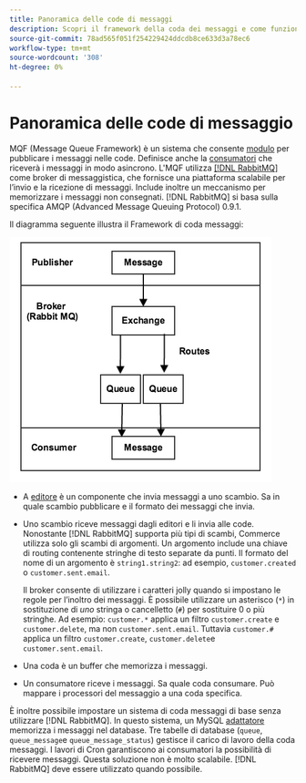 ```yaml
---
title: Panoramica delle code di messaggi
description: Scopri il framework della coda dei messaggi e come funziona con l’applicazione Adobe Commerce e Magenti Open Source.
source-git-commit: 78ad565f051f254229424ddcdb8ce633d3a78ec6
workflow-type: tm+mt
source-wordcount: '308'
ht-degree: 0%

---
```



# Panoramica delle code di messaggio

MQF (Message Queue Framework) è un sistema che consente [modulo](https://glossary.magento.com/module) per pubblicare i messaggi nelle code. Definisce anche la [consumatori](consumers.md) che riceverà i messaggi in modo asincrono. L&#39;MQF utilizza [[!DNL RabbitMQ]](https://www.rabbitmq.com) come broker di messaggistica, che fornisce una piattaforma scalabile per l’invio e la ricezione di messaggi. Include inoltre un meccanismo per memorizzare i messaggi non consegnati. [!DNL RabbitMQ] si basa sulla specifica AMQP (Advanced Message Queuing Protocol) 0.9.1.

Il diagramma seguente illustra il Framework di coda messaggi:

![Framework di coda messaggi](../../assets/configuration/mq-framework.png)

- A [editore](https://glossary.magento.com/publisher-subscriber-pattern) è un componente che invia messaggi a uno scambio. Sa in quale scambio pubblicare e il formato dei messaggi che invia.

- Uno scambio riceve messaggi dagli editori e li invia alle code. Nonostante [!DNL RabbitMQ] supporta più tipi di scambi, Commerce utilizza solo gli scambi di argomenti. Un argomento include una chiave di routing contenente stringhe di testo separate da punti. Il formato del nome di un argomento è `string1.string2`: ad esempio, `customer.created` o `customer.sent.email`.

   Il broker consente di utilizzare i caratteri jolly quando si impostano le regole per l’inoltro dei messaggi. È possibile utilizzare un asterisco (`*`) in sostituzione di _uno_ stringa o cancelletto (`#`) per sostituire 0 o più stringhe. Ad esempio: `customer.*` applica un filtro `customer.create` e `customer.delete`, ma non `customer.sent.email`. Tuttavia `customer.#` applica un filtro `customer.create`,  `customer.delete`e `customer.sent.email`.

- Una coda è un buffer che memorizza i messaggi.

- Un consumatore riceve i messaggi. Sa quale coda consumare. Può mappare i processori del messaggio a una coda specifica.

È inoltre possibile impostare un sistema di coda messaggi di base senza utilizzare [!DNL RabbitMQ]. In questo sistema, un MySQL [adattatore](https://glossary.magento.com/adapter) memorizza i messaggi nel database. Tre tabelle di database (`queue`, `queue_message`e `queue_message_status`) gestisce il carico di lavoro della coda messaggi. I lavori di Cron garantiscono ai consumatori la possibilità di ricevere messaggi. Questa soluzione non è molto scalabile. [!DNL RabbitMQ] deve essere utilizzato quando possibile.
